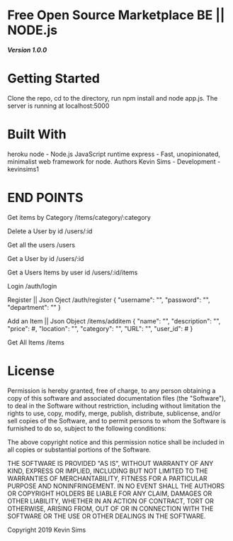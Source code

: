 # Free Open Source Marketplace BE || NODE.js

***Version 1.0.0***

# Getting Started
 
Clone the repo, cd to the directory, run npm install and node app.js. The server is running at localhost:5000

# Built With

heroku 
node - Node.js JavaScript runtime 
express - Fast, unopinionated, minimalist web framework for node.
Authors
Kevin Sims - Development - kevinsims1


# END POINTS

Get items by Category
/items/category/:category

Delete a User by id
/users/:id

Get all the users
/users

Get a User by id
/users/:id

Get a Users Items by user id
/users/:id/items

Login
/auth/login

Register || Json Oject
/auth/register
{
	"username": "",
	"password": "",
	"department": ""
}

Add an Item || Json Object
/items/additem
{
	"name": "",
	"description": "",
	"price": #,
	"location": "",
	"category": "",
	"URL": "",
	"user_id": #
}

Get All Items
/items



# License

Permission is hereby granted, free of charge, to any person obtaining a copy of this software and associated documentation files (the "Software"), to deal in the Software without restriction, including without limitation the rights to use, copy, modify, merge, publish, distribute, sublicense, and/or sell copies of the Software, and to permit persons to whom the Software is furnished to do so, subject to the following conditions:

The above copyright notice and this permission notice shall be included in all copies or substantial portions of the Software.

THE SOFTWARE IS PROVIDED "AS IS", WITHOUT WARRANTY OF ANY KIND, EXPRESS OR IMPLIED, INCLUDING BUT NOT LIMITED TO THE WARRANTIES OF MERCHANTABILITY, FITNESS FOR A PARTICULAR PURPOSE AND NONINFRINGEMENT. IN NO EVENT SHALL THE AUTHORS OR COPYRIGHT HOLDERS BE LIABLE FOR ANY CLAIM, DAMAGES OR OTHER LIABILITY, WHETHER IN AN ACTION OF CONTRACT, TORT OR OTHERWISE, ARISING FROM, OUT OF OR IN CONNECTION WITH THE SOFTWARE OR THE USE OR OTHER DEALINGS IN THE SOFTWARE.

Copyright 2019 Kevin Sims